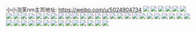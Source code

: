 小小泡芙nm主页地址: https://weibo.com/u/5024904734 
![](https://wx4.sinaimg.cn/mw2000/005u3Zgyly1h9j7j1peygj32c035wu0y.jpg) 
![](https://wx4.sinaimg.cn/mw2000/005u3Zgyly1h8ofiqskwcj326k2rf4qq.jpg) 
![](https://wx4.sinaimg.cn/mw2000/005u3Zgyly1h8ofiv0gh0j32c02nnnpd.jpg) 
![](https://wx4.sinaimg.cn/mw2000/005u3Zgyly1h8ofin2rowj32a92v51ky.jpg) 
![](https://wx4.sinaimg.cn/mw2000/005u3Zgyly1h7f2a1wkvrj30n01dsqe7.jpg) 
![](https://wx4.sinaimg.cn/mw2000/005u3Zgyly1h6iwn8l4eoj30n00eowel.jpg) 
![](https://wx4.sinaimg.cn/mw2000/005u3Zgyly1h6hq5lt4wtj31or280aig.jpg) 
![](https://wx4.sinaimg.cn/mw2000/005u3Zgyly1h68shp3iykj30n00ht0vt.jpg) 
![](https://wx4.sinaimg.cn/mw2000/005u3Zgyly1h5mjl9a0j0j31400u0gud.jpg) 
![](https://wx4.sinaimg.cn/mw2000/005u3Zgyly1h4x87db3k2j31kw1kp4qp.jpg) 
![](https://wx4.sinaimg.cn/mw2000/005u3Zgyly1h4h69nys3gj30n00ecjv7.jpg) 
![](https://wx4.sinaimg.cn/mw2000/005u3Zgyly1h40rm0jei6j332a2c0x6p.jpg) 
![](https://wx4.sinaimg.cn/mw2000/005u3Zgyly1h40rlzo5i7j33402ekkjm.jpg) 
![](https://wx4.sinaimg.cn/mw2000/005u3Zgyly1h40rm1k999j332s2c0npf.jpg) 
![](https://wx4.sinaimg.cn/mw2000/005u3Zgyly1h40rm2b9t7j32c02grx6p.jpg) 
![](https://wx4.sinaimg.cn/mw2000/005u3Zgyly1h40rm6y6mjj33402c07wk.jpg) 
![](https://wx4.sinaimg.cn/mw2000/005u3Zgyly1h40rm7utl7j30n00xjjzh.jpg) 
![](https://wx4.sinaimg.cn/mw2000/005u3Zgyly1h40rm318fqj32sx2sxx6q.jpg) 
![](https://wx4.sinaimg.cn/mw2000/005u3Zgyly1h40rm43p1sj33403407wk.jpg) 
![](https://wx4.sinaimg.cn/mw2000/005u3Zgyly1h40rm5p543j3340340x6t.jpg) 
![](https://wx4.sinaimg.cn/mw2000/005u3Zgyly1h3qbe5qupnj32c0340qv8.jpg) 
![](https://wx4.sinaimg.cn/mw2000/005u3Zgyly1h3qbe8wxkwj32c0340x6q.jpg) 
![](https://wx4.sinaimg.cn/mw2000/005u3Zgyly1h3luemubbuj32c0340npe.jpg) 
![](https://wx4.sinaimg.cn/mw2000/005u3Zgyly1h3f2vxqpr2j33402c0hdv.jpg) 
![](https://wx4.sinaimg.cn/mw2000/005u3Zgyly1h3f2vzmq08j32c0340x6q.jpg) 
![](https://wx4.sinaimg.cn/mw2000/005u3Zgyly1h3f2vvxvogj33402c0kjn.jpg) 
![](https://wx4.sinaimg.cn/mw2000/005u3Zgyly1h3dzr76h5hj32802yoe89.jpg) 
![](https://wx4.sinaimg.cn/mw2000/005u3Zgyly1h3ahp0c31oj32c0340hdv.jpg) 
![](https://wx4.sinaimg.cn/mw2000/005u3Zgyly1h3ahp11lucj316o1kwhdi.jpg) 
![](https://wx4.sinaimg.cn/mw2000/005u3Zgyly1h3ahp2rfrzj32c0341kjo.jpg) 
![](https://wx4.sinaimg.cn/mw2000/005u3Zgyly1h3ahp4g0zcj32c03401l0.jpg) 
![](https://wx4.sinaimg.cn/mw2000/005u3Zgyly1h3ahp66gywj32802yob2a.jpg) 
![](https://wx4.sinaimg.cn/mw2000/005u3Zgyly1h3ahsug6t0j32c02lhb2b.jpg) 
![](https://wx4.sinaimg.cn/mw2000/005u3Zgyly1h3ahs9fx4wj3340322b2c.jpg) 
![](https://wx4.sinaimg.cn/mw2000/005u3Zgyly1h3ahs7tjskj33403404qt.jpg) 
![](https://wx4.sinaimg.cn/mw2000/005u3Zgyly1h3ahsaox7tj32jr3407wi.jpg) 
![](https://wx4.sinaimg.cn/mw2000/005u3Zgyly1h32fex1tsoj31d01m21kx.jpg) 
![](https://wx4.sinaimg.cn/mw2000/005u3Zgyly1h2yvsqoftfj30dq0kzad1.jpg) 
![](https://wx4.sinaimg.cn/mw2000/005u3Zgyly1h2s16lhn6rj30u00u0tka.jpg) 
![](https://wx4.sinaimg.cn/mw2000/005u3Zgyly1h2b64hvj2bj30u01sxqb9.jpg) 
![](https://wx4.sinaimg.cn/mw2000/005u3Zgyly1h29cyzigfgj30rc0sg0wv.jpg) 
![](https://wx4.sinaimg.cn/mw2000/005u3Zgyly1h29cyzvek1j30u00tjacm.jpg) 
![](https://wx4.sinaimg.cn/mw2000/005u3Zgyly1h2857xn4swj32ho20ckjm.jpg) 
![](https://wx4.sinaimg.cn/mw2000/005u3Zgyly1h2857wow8gj32h425v7wi.jpg) 
![](https://wx4.sinaimg.cn/mw2000/005u3Zgyly1h24uy3waj0j30l6056aaa.jpg) 

